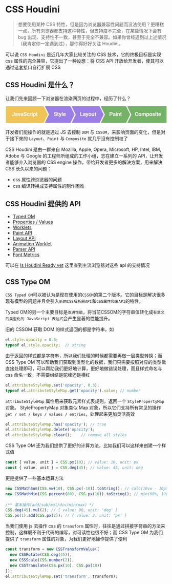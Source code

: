 # CSS Houdini

> 想要使用某种 CSS 特性，但是因为浏览器兼容性问题而没法使用？更糟糕一点，所有浏览器都支持这种特性，但支持度不完全，在某些情况下会有 bug 出现、支持性不一致，甚至于完全不兼容。如果你曾经遇到过上述情况（我肯定你一定遇到过），那你得好好关注 Houdini。

可以说 `CSS Houdini` 是近几年大家比较关注的 CSS 技术，它的终极目标是实现 css 属性的完全兼容，它提出了一种设想：将 CSS API 开放给开发者，使其可以通过这套接口自行扩展 CSS

## CSS Houdini 是什么？

让我们先来回顾一下浏览器在渲染网页的过程中，经历了什么？

![浏览器渲染网页流程](./img/browser_render.png)

开发者们能操作的就是通过 JS 去控制 `DOM` 与 `CSSOM`，来影响页面的变化，但是对于接下來的 `Layout`、`Paint` 与 `Composite` 就几乎沒有控制权了

CSS Houdini 是由一群来自 Mozilla, Apple, Opera, Microsoft, HP, Intel, IBM, Adobe 与 Google 的工程师所组成的工作小组，志在建立一系列的 API，让开发者能够介入浏览器的 CSS engine 操作，带给开发者更多的解決方案，用来解決 CSS 长久以来的问题：
* css 属性跨浏览器的问题
* css 编译转换成支持属性的制作困难

## CSS Houdini 提供的 API

* [Typed OM](https://drafts.css-houdini.org/css-typed-om/)
* [Properties / Values](https://drafts.css-houdini.org/css-properties-values-api/)
* [Worklets](https://drafts.css-houdini.org/worklets/)
* [Paint API](https://drafts.css-houdini.org/css-paint-api/)
* [Layout API](https://drafts.css-houdini.org/css-layout-api/)
* [Animation Worklet](https://wicg.github.io/animation-worklet/)
* [Parser API](https://wicg.github.io/CSS-Parser-API/)
* [Font Metrics](https://github.com/w3c/css-houdini-drafts/blob/master/font-metrics-api/README.md)

可以在 [Is Houdini Ready yet](https://ishoudinireadyyet.com/) 这里查到主流浏览器对这些 api 的支持情况

## CSS Type OM

`CSS Typed OM`可以被认为是现在使用的`CSSOM`的第二个版本。它的目标是解决很多现有模型的问题并且会引入`新的CSS解析器API`和`CSS属性和值API`的特性。

Typed OM的另一个主要目标是`改进性能`，将当前CSSOM的字符串值转化成`有意义的类型化的 JavaScript 表达式`会产生显著的性能提升。

旧的 CSSOM 获取 DOM 的样式返回的都是字符串，如
```js
el.style.opacity = 0.3;
typeof el.style.opacity;  // string
```
由于返回的样式都是字符串，所以我们处理的时候都需要再做一层类型转换；而 CSS Type OM 可以帮助我们获取到类型化的数据，我们只需要按照对应的类型做直接处理即可，可以帮助我们更好地计算，更好地做错误处理，而且样式命名与 css 命名一致，不需要纠结是驼峰还是横杠
```js
el.attributeStyleMap.set('opacity', 0.3);
typeof el.attributeStyleMap.get('opacity').value; // number
```
`attributeStyleMap` 属性用来获取元素样式表规则，返回一个 `StylePropertyMap` 对象。 StylePropertyMap 对象类似 Map 对象，所以它们支持所有常见的操作`get / set / keys / values / entries`，处理起来更加灵活高效
```js
el.attributeStyleMap.has('opacity'); // true
el.attributeStyleMap.delete('opacity');
el.attributeStyleMap.clear();    // remove all styles
```
CSS Type OM 还为我们提供了更好的计算方法，比如我们可以这样来创建一个样式值
```js
const { value, unit } = CSS.px(10); // value: 10, unit: px
const { value, unit } = CSS.deg(45); // value: 45, unit: deg
```
更是提供了一些基本运算方法
```js
new CSSMathSum(CSS.vw(10), CSS.px(-10)).toString(); // calc(10vw - 10px)
new CSSMathMin(CSS.percent(80), CSS.px(10)).toString(); // min(80%, 10px)

/** 基本操作(add/sub/mul/div/min/max) */
CSS.deg(45).mul(2); // { value: 90, unit: 'deg' }
CSS.px(1).add(CSS.px(2)); // { value: 3, unit: 'px' }
```
当我们使用 js 去操作 css 的 `transform` 属性时，往往是通过拼接字符串的方法来控制，这样既不利于代码的编写，对可读性也很不好；而 CSS Type OM 为我们提供了 `transform` 属性的对象，为我们更好地操作提供了便利
```js
const transform = new CSSTransformValue([
  new CSSRotate(CSS.deg(45)),
  new CSSScale(CSS.number(2)),
  new CSSTranslate(CSS.px(10), CSS.px(10))
]);
el.attributeStyleMap.set('transform', transform);
```